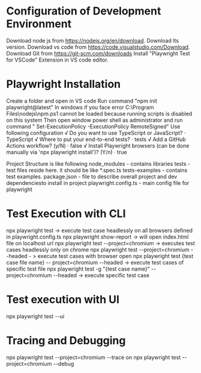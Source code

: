 # Configuration of Development Environment

Download node js from https://nodejs.org/en/download. Download lts version.
Download vs code from https://code.visualstudio.com/Download.
Download Git from https://git-scm.com/downloads
Install "Playwright Test for VSCode" Extension in VS code editor.

# Playwright Installation
Create a folder and open in VS code
Run command "npm init playwright@latest"
In windows if you face error  C:\Program Files\nodejs\npm.ps1 cannot be loaded because running scripts is disabled on this system Then open window power shell as administrator and run command " Set-ExecutionPolicy -ExecutionPolicy RemoteSigned"
Use following configuration
√ Do you want to use TypeScript or JavaScript? · TypeScript
√ Where to put your end-to-end tests? · tests
√ Add a GitHub Actions workflow? (y/N) · false
√ Install Playwright browsers (can be done manually via 'npx playwright install')? (Y/n) · true

Project Structure is like following
node_modules - contains libraries
tests - test files reside here. it should be like *.spec.ts
tests-examples - contains test examples.
package.json - file to describe overall project and dev dependenciesto install in project
playwright.config.ts - main config file for playwright

# Test Execution with CLI
npx playwright test -> execute test case headlessly on all browsers defined in playwright.config.ts
npx playwright show-report -> will open index.html file on localhost url
npx playwright test --project=chromium -> executes test cases headlessly only on chrome
npx playwright test --project=chromium --headed - > execute test cases with browser open
npx playwright test {test case file name} -- project=chromium --headed -> execute test cases of specific test file
npx playwright test -g "{test case name}" -- project=chromium --headed -> execute specific test case

# Test execution with UI
npx playwright test --ui

# Tracing and Debugging
npx playwright test --project=chromium --trace on
npx playwright test --project=chromium --debug

